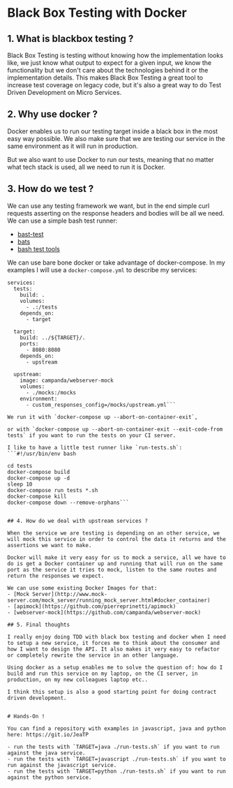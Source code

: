 # Black Box Testing with Docker

## 1. What is blackbox testing ?

Black Box Testing is testing without knowing how the implementation looks like, we just know what output to expect for a given input, we know the functionality but we don't care about the technologies behind it or the implementation details. This makes Black Box Testing a great tool to increase test coverage on legacy code, but it's also a great way to do Test Driven Development on Micro Services.

## 2. Why use docker ?

Docker enables us to run our testing target inside a black box in the most easy way possible. We also make sure that we are testing our service in the same environment as it will run in production.

But we also want to use Docker to run our tests, meaning that no matter what tech stack is used, all we need to run it is Docker.

## 3. How do we test ?

We can use any testing framework we want, but in the end simple curl requests asserting on the response headers and bodies will be all we need.
We can use a simple bash test runner:
- [bast-test](https://github.com/campanda/bash-test)
- [bats](https://github.com/bats-core/bats-core)
- [bash test tools](https://thorsteinssonh.github.io/bash_test_tools/)

We can use bare bone docker or take advantage of docker-compose. In my examples I will use a `docker-compose.yml` to describe my services:

```version: '3.4'
services:
  tests:
    build: .
    volumes:
      - .:/tests
    depends_on:
      - target

  target:
    build: ../${TARGET}/.
    ports:
      - 8080:8080
    depends_on:
      - upstream

  upstream:
    image: campanda/webserver-mock
    volumes:
      - ./mocks:/mocks
    environment:
      - custom_responses_config=/mocks/upstream.yml```

We run it with `docker-compose up --abort-on-container-exit`,

or with `docker-compose up --abort-on-container-exit --exit-code-from tests` if you want to run the tests on your CI server.

I like to have a little test runner like `run-tests.sh`:
```#!/usr/bin/env bash

cd tests
docker-compose build
docker-compose up -d
sleep 10
docker-compose run tests *.sh
docker-compose kill
docker-compose down --remove-orphans```


## 4. How do we deal with upstream services ?

When the service we are testing is depending on an other service, we will mock this service in order to control the data it returns and the assertions we want to make.

Docker will make it very easy for us to mock a service, all we have to do is get a Docker container up and running that will run on the same port as the service it tries to mock, listen to the same routes and return the responses we expect.

We can use some existing Docker Images for that:
- [Mock Server](http://www.mock-server.com/mock_server/running_mock_server.html#docker_container)
- [apimock](https://github.com/pierreprinetti/apimock)
- [webserver-mock](https://github.com/campanda/webserver-mock)

## 5. Final thoughts

I really enjoy doing TDD with black box testing and docker when I need to setup a new service, it forces me to think about the consumer and how I want to design the API. It also makes it very easy to refactor or completely rewrite the service in an other language.

Using docker as a setup enables me to solve the question of: how do I build and run this service on my laptop, on the CI server, in production, on my new colleagues laptop etc..

I think this setup is also a good starting point for doing contract driven development.


# Hands-On !

You can find a repository with examples in javascript, java and python here: https://git.io/JeaTP

- run the tests with `TARGET=java ./run-tests.sh` if you want to run against the java service.
- run the tests with `TARGET=javascript ./run-tests.sh` if you want to run against the javascript service.
- run the tests with `TARGET=python ./run-tests.sh` if you want to run against the python service.

